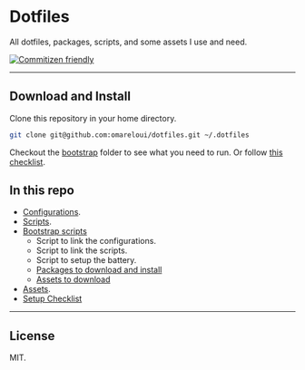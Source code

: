 # Dotfiles

All dotfiles, packages, scripts, and some assets I use and need.

[![Commitizen friendly](https://img.shields.io/badge/commitizen-friendly-brightgreen.svg)](http://commitizen.github.io/cz-cli/)

---

## Download and Install

Clone this repository in your home directory.

```bash
git clone git@github.com:omareloui/dotfiles.git ~/.dotfiles
```

Checkout the [bootstrap](./bootstrap) folder to see what you need to run.
Or follow [this checklist](./docs/setup-checklist.md).

## In this repo

- [Configurations](./config).
- [Scripts](./docs/scripts.md).
- [Bootstrap scripts](./bootstrap)
  - Script to link the configurations.
  - Script to link the scripts.
  - Script to setup the battery.
  - [Packages to download and install](./bootstrap/packages)
  - [Assets to download](./bootstrap/assets)
- [Assets](./assets).
- [Setup Checklist](./docs/setup-checklist.md)

---

## License

MIT.
